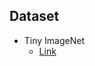 ## Dataset
- Tiny ImageNet  
    - [Link](https://www.kaggle.com/datasets/mikewallace250/tiny-imagenet-challenge?sort=votes)